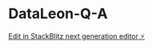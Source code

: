 # DataLeon-Q-A

[Edit in StackBlitz next generation editor ⚡️](https://stackblitz.com/~/github.com/jouchaib2020/DataLeon-Q-A)